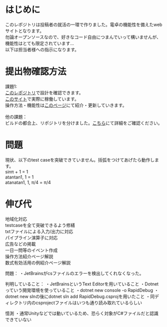 # はじめに
このレポジトリは投稿者の就活の一環で作りました。電卓の機能性を備えたwebサイトとなります。<br>
勿論オープンソースなので、好きなコード自由につまんでいって構いませんが、機能性はとても限定されています...<br>
以下は担当者様への指示になります。<br>

# 提出物確認方法
課題1:<br>
[このレポジトリ](https://github.com/TrueRyoB/Nangokusoft-assignment-1/tree/main)で設計を確認できます。<br>
[このサイト](https://trueryob.github.io/Nangokusoft-assignment-1/)で実際に稼働しています。<br>
操作方法・機能性は[このページ](https://x.com/deep_nap_engine/status/1911382531712098813)にて紹介・更新していきます。<br>
<br>
他の課題：<br>
ビルドの都合上、リポジトリを分けました。[こちら](https://github.com/TrueRyoB/Nangokusoft-assignment-other/blob/main/README.md)にて詳細をご確認ください。<br>

# 問題
現状、以下のtest caseを突破できていません。括弧をつけてあげたら動作します。<br>
sinπ + 1 = 1<br>
atantan1, 1 = 1<br>
atanatan1, 1, π/4 = π/4<br>

# 伸び代
地域化対応<br>
testcaseを全て突破できるよう修繕<br>
txtファイルによる入力/出力に対応<br>
パイプライン演算子に対応<br>
広告などの掲載<br>
一日一問等のイベント作成<br>
操作方法紹介ページ解説<br>
数式有効活用の例紹介ページ解説<br>



問題：
・JetBrainsがcsファイルのエラーを検出してくれなくなった。

判明していること：
・JetBrainsというText Editorを用いていること
・Dotnetっていう開発環境を使っていること
・dotnet new console -o RapidDebug
・dotnet new slnの後にdotnet sln add RapidDebug.csprojを用いたこと
・同ディレクトリ内のcsprojectファイルはいつも通り読み取れているらしい


憶測
・通常Unityなどでは動いているため、恐らく対象がC#ファイルだと認識できていない
